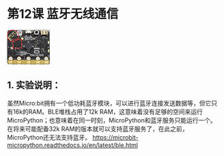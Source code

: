 # 第12课 蓝牙无线通信
![Img](./media/img-20230324175005.png)

## 1. 实验说明：
虽然Micro:bit拥有一个低功耗蓝牙模块，可以进行蓝牙连接发送数据等，但它只有16k的RAM。BLE堆栈占用了12k RAM，这意味着没有足够的空间来运行MicroPython；也意味着在同一时刻，MicroPython和蓝牙服务只能运行一个。
在将来可能配备32k RAM的版本就可以支持蓝牙服务了，在此之前，MicroPython还无法支持蓝牙。 
https://microbit-micropython.readthedocs.io/en/latest/ble.html